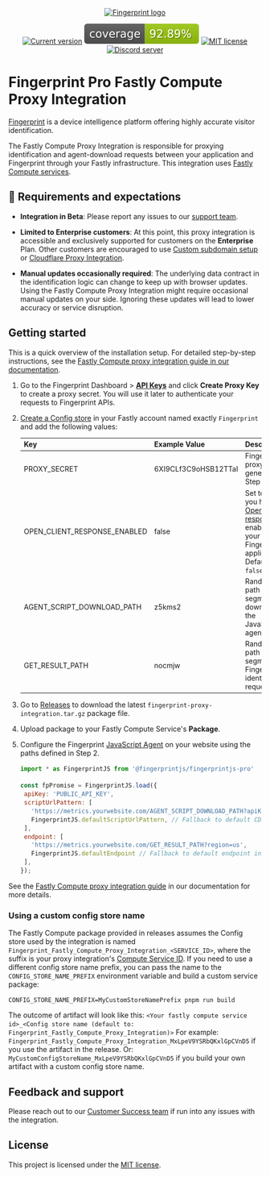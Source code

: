 <p align="center">
<a href="https://fingerprint.com">
<picture>
<source media="(prefers-color-scheme: dark)" srcset="https://fingerprintjs.github.io/home/resources/logo_light.svg" />
<source media="(prefers-color-scheme: light)" srcset="https://fingerprintjs.github.io/home/resources/logo_dark.svg" />
<img src="https://fingerprintjs.github.io/home/resources/logo_dark.svg" alt="Fingerprint logo" width="312px" />
</picture>
</a>
</p>
<p align="center">
<a href="https://github.com/fingerprintjs/fingerprint-pro-fastly-compute-proxy-integration"><img src="https://img.shields.io/github/v/release/fingerprintjs/fingerprint-pro-fastly-compute-proxy-integration" alt="Current version"></a>
<a href="https://fingerprintjs.github.io/fingerprint-pro-fastly-compute-proxy-integration/"><img src="https://raw.githubusercontent.com/fingerprintjs/fingerprint-pro-fastly-compute-proxy-integration/gh-pages/badges.svg" alt="coverage"></a>
<a href="https://opensource.org/licenses/MIT"><img src="https://img.shields.io/:license-mit-blue.svg" alt="MIT license"></a>
<a href="https://discord.gg/39EpE2neBg"><img src="https://img.shields.io/discord/852099967190433792?style=logo&label=Discord&logo=Discord&logoColor=white" alt="Discord server"></a>
</p>

# Fingerprint Pro Fastly Compute Proxy Integration

[Fingerprint](https://fingerprint.com) is a device intelligence platform offering highly accurate visitor identification.

The Fastly Compute Proxy Integration is responsible for proxying identification and agent-download requests between your application and Fingerprint through your Fastly infrastructure. This integration uses [Fastly Compute services](https://www.fastly.com/products/compute).

## 🚧 Requirements and expectations

* **Integration in Beta**: Please report any issues to our [support team](https://fingerprint.com/support/).

* **Limited to Enterprise customers**: At this point, this proxy integration is accessible and exclusively supported for customers on the  **Enterprise** Plan. Other customers are encouraged to use [Custom subdomain setup](https://dev.fingerprint.com/docs/custom-subdomain-setup) or [Cloudflare Proxy Integration](https://dev.fingerprint.com/docs/cloudflare-integration).

* **Manual updates occasionally required**: The underlying data contract in the identification logic can change to keep up with browser updates. Using the Fastly Compute Proxy Integration might require occasional manual updates on your side. Ignoring these updates will lead to lower accuracy or service disruption.

## Getting started

This is a quick overview of the installation setup. For detailed step-by-step instructions, see the [Fastly Compute proxy integration guide in our documentation](https://dev.fingerprint.com/docs/fastly-compute-proxy-integration).

1. Go to the Fingerprint Dashboard > [**API Keys**](https://dashboard.fingerprint.com/api-keys) and click **Create Proxy Key** to create a proxy secret. You will use it later to authenticate your requests to Fingerprint APIs.

2. [Create a Config store](https://docs.fastly.com/en/guides/working-with-config-stores#creating-a-config-store) in your Fastly account named exactly `Fingerprint` and add the following values:

   | Key                          | Example Value        | Description                                                                                 |
   |------------------------------|----------------------|---------------------------------------------------------------------------------------------|
   | PROXY_SECRET                 | 6XI9CLf3C9oHSB12TTaI | Fingerprint proxy secret generated in Step 1.                                                |
   | OPEN_CLIENT_RESPONSE_ENABLED | false                | Set to `true` if you have [Open client response](https://dev.fingerprint.com/docs/open-client-response) enabled for your Fingerprint application. Defaults to `false`. |
   | AGENT_SCRIPT_DOWNLOAD_PATH   | z5kms2               | Random path segment for downloading the JavaScript agent.                                           |
   | GET_RESULT_PATH              | nocmjw               | Random path segment for Fingerprint identification requests.                                     |

3. Go to [Releases](https://github.com/fingerprintjs/fingerprint-pro-fastly-compute-proxy-integration/releases) to download the latest `fingerprint-proxy-integration.tar.gz` package file.
4. Upload package to your Fastly Compute Service's **Package**.
5. Configure the Fingerprint [JavaScript Agent](https://dev.fingerprint.com/docs/install-the-javascript-agent#configuring-the-agent) on your website using the paths defined in Step 2.
    ```javascript
   import * as FingerprintJS from '@fingerprintjs/fingerprintjs-pro'

   const fpPromise = FingerprintJS.load({
     apiKey: 'PUBLIC_API_KEY',
     scriptUrlPattern: [
       'https://metrics.yourwebsite.com/AGENT_SCRIPT_DOWNLOAD_PATH?apiKey=<apiKey>&version=<version>&loaderVersion=<loaderVersion>',
       FingerprintJS.defaultScriptUrlPattern, // Fallback to default CDN in case of error
     ],
     endpoint: [
       'https://metrics.yourwebsite.com/GET_RESULT_PATH?region=us',
       FingerprintJS.defaultEndpoint // Fallback to default endpoint in case of error
     ],
   });
   ```

See the [Fastly Compute proxy integration guide](https://dev.fingerprint.com/docs/fastly-compute-proxy-integration#step-4-configure-the-fingerprint-client-agent-to-use-your-service) in our documentation for more details.

### Using a custom config store name

The Fastly Compute package provided in releases assumes the Config store used by the integration is named `Fingerprint_Fastly_Compute_Proxy_Integration_<SERVICE_ID>`, where the suffix is your proxy integration's [Compute Service ID](https://docs.fastly.com/en/guides/about-services). If you need to use a different config store name prefix, you can pass the name to the `CONFIG_STORE_NAME_PREFIX` environment variable and build a custom service package:

```shell
CONFIG_STORE_NAME_PREFIX=MyCustomStoreNamePrefix pnpm run build
```

The outcome of artifact will look like this: `<Your fastly compute service id>_<Config store name (default to: Fingerprint_Fastly_Compute_Proxy_Integration)>`
For example: `Fingerprint_Fastly_Compute_Proxy_Integration_MxLpeV9YSRbQKxlGpCVnD5` if you use the artifact in the release.
Or: `MyCustomConfigStoreName_MxLpeV9YSRbQKxlGpCVnD5` if you build your own artifact with a custom config store name.

## Feedback and support

Please reach out to our [Customer Success team](https://fingerprint.com/support/) if run into any issues with the integration.

## License

This project is licensed under the [MIT license](./LICENSE).
